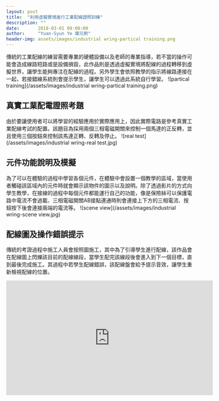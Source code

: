```yaml
---
layout: post
title:  "利用虛擬實境進行工業配線證照訓練"
description: ""
date:       2018-03-01 09:00:00
author:     "Yuan-Syun Ye 葉元勲"
header-img: assets/images/industrial wring-partical training.png
---
```


傳統的工業配線的練習需要專業的硬體設備以及老師的專業指導，若不當的操作可能會造成線路短路或是設備損毀，此作品則是透過虛擬實境將配線的過程轉移到虛擬世界，讓學生能夠專注在配線的過程。另外學生會依照教學的指示將線路連接在一起，若接錯線系統則會提示學生，讓學生可以透過此系統自行學習。
![partical training](/assets/images/industrial wring-partical training.png)

## 真實工業配電證照考題 ##
由於要讓使用者可以將學習的經驗應用於實際應用上，因此實際電路是參考真實工業配線考試的配置。該題目為採用兩個三相電磁開關來控制一個馬達的正反轉，並且使用三個按鈕來控制該馬達正轉、反轉及停止。
![real test](/assets/images/industrial wring-real test.jpg)

## 元件功能說明及模擬 ##
為了可以在體驗的過程中學習各個元件，在體驗中會設置一個教學的區域，當使用者觸碰該區域內的元件時就會顯示該物件的圖示以及說明。除了透過影片的方式向學生教學，在接線的過程中每個元件都能運行自己的功能，像是保險絲可以保護電路中電流不會過載、三相電磁開關AB接點連通時則會連接上下方的三相電流、按鈕按下後會連接兩端的電流等。
![scene view](/assets/images/industrial wring-scene view.jpg)

## 配線圖及操作錯誤提示 ##
傳統的考證過程中施工人員會按照圖施工，其中為了引導學生進行配線，該作品會在配線圖上閃爍該目前的配線線段，當學生配完該線段後會進入到下一個目標，直到最後完成施工。其過程中若學生配線錯誤，該配線盤會給予提示音效，讓學生重新檢視配線的位置。
<iframe style="width: 560; height: 310" src="https://www.youtube.com/embed/8u3bs3799Yg" frameborder="0" allow="accelerometer; autoplay; encrypted-media; gyroscope; picture-in-picture" allowfullscreen></iframe>